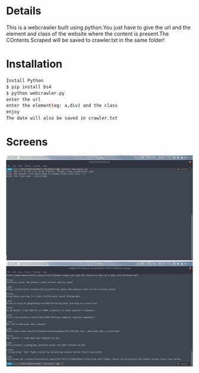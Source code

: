 # Details
This is a webcrawler built using python.You just have to give the url and the element and class of the website where the content is present.The COntents Scraped will be saved to crawler.txt in the same folder!


# Installation

```sh
Install Python
$ pip install bs4
$ python webcrawler.py
enter the url
enter the element(eg: a,div) and the class 
enjoy 
The date will also be saved in crawler.txt
```

# Screens

![scr1](scr1.png)
![scr2](scr2.png)
